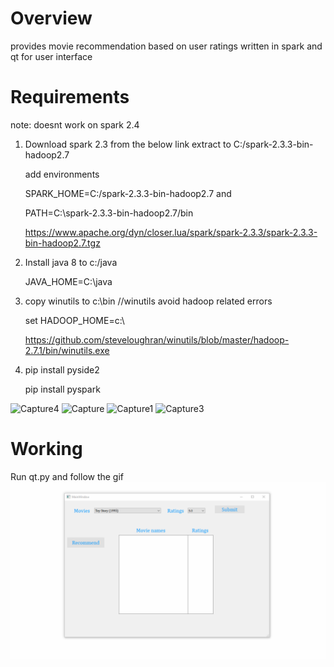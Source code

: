 # Overview
provides movie recommendation based on user ratings written in spark and qt for user interface

# Requirements
note: doesnt work on spark 2.4

1.  Download spark 2.3 from the below link extract to C:/spark-2.3.3-bin-hadoop2.7 

    add environments

    SPARK_HOME=C:/spark-2.3.3-bin-hadoop2.7 and
    
    PATH=C:\spark-2.3.3-bin-hadoop2.7/bin

    https://www.apache.org/dyn/closer.lua/spark/spark-2.3.3/spark-2.3.3-bin-hadoop2.7.tgz

2.  Install java 8 to c:/java

    JAVA_HOME=C:\java
      
3.  copy winutils to c:\bin   //winutils avoid hadoop related errors

    set HADOOP_HOME=c:\
    
    https://github.com/steveloughran/winutils/blob/master/hadoop-2.7.1/bin/winutils.exe

4.  pip install pyside2

    pip install pyspark
    
![Capture4](https://user-images.githubusercontent.com/43022435/55351667-8e647f80-54dc-11e9-917b-7fdb90ef955b.PNG)
![Capture](https://user-images.githubusercontent.com/43022435/55351669-8e647f80-54dc-11e9-8d9d-49a3ffb67107.PNG)
![Capture1](https://user-images.githubusercontent.com/43022435/55351670-8efd1600-54dc-11e9-9c1f-c0a45d7876e9.PNG)
![Capture3](https://user-images.githubusercontent.com/43022435/55351671-8efd1600-54dc-11e9-8c96-be258445a93a.PNG)



# Working 
Run qt.py and follow the gif
![](record.gif)

